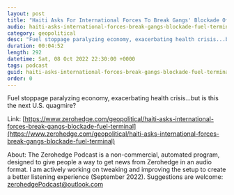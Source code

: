 ```yaml
---
layout: post
title: "Haiti Asks For International Forces To Break Gangs' Blockade Of Fuel Terminal"
audio: haiti-asks-international-forces-break-gangs-blockade-fuel-terminal-0
category: geopolitical
desc: "Fuel stoppage paralyzing economy, exacerbating health crisis...but is this the next U.S. quagmire? "
duration: 00:04:52
length: 292
datetime: Sat, 08 Oct 2022 22:30:00 +0000
tags: podcast
guid: haiti-asks-international-forces-break-gangs-blockade-fuel-terminal-0
order: 0
---
```

Fuel stoppage paralyzing economy, exacerbating health crisis...but is this the next U.S. quagmire? 

Link: [https://www.zerohedge.com/geopolitical/haiti-asks-international-forces-break-gangs-blockade-fuel-terminal](https://www.zerohedge.com/geopolitical/haiti-asks-international-forces-break-gangs-blockade-fuel-terminal)

About: The Zerohedge Podcast is a non-commercial, automated program, designed to give people a way to get news from Zerohedge in an audio format.  I am actively working on tweaking and improving the setup to create a better listening experience (September 2022).  Suggestions are welcome: [zerohedgePodcast@outlook.com](mailto:zerohedgePodcast@outlook.com)